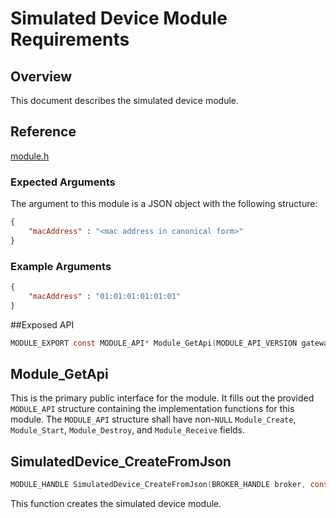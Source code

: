 # Simulated Device Module Requirements

## Overview
This document describes the simulated device module.

## Reference

[module.h](../../../core/devdoc/module.md)

### Expected Arguments

The argument to this module is a JSON object with the following structure:
```json
{
    "macAddress" : "<mac address in canonical form>"
}
```
### Example Arguments
```json
{
    "macAddress" : "01:01:01:01:01:01"
}
```

##Exposed API
```c
MODULE_EXPORT const MODULE_API* Module_GetApi(MODULE_API_VERSION gateway_api_version);
```

## Module_GetApi

This is the primary public interface for the module.  It fills out the
provided `MODULE_API` structure containing the implementation functions for this
module.
The `MODULE_API` structure shall have non-`NULL` `Module_Create`, `Module_Start`, `Module_Destroy`, and `Module_Receive` fields.

## SimulatedDevice_CreateFromJson
```C
MODULE_HANDLE SimulatedDevice_CreateFromJson(BROKER_HANDLE broker, const char* configuration);
```
This function creates the simulated device module.
